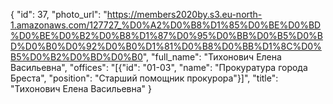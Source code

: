 {
    "id": 37,
    "photo_url": "https://members2020by.s3.eu-north-1.amazonaws.com/127727_%D0%A2%D0%B8%D1%85%D0%BE%D0%BD%D0%BE%D0%B2%D0%B8%D1%87%D0%95%D0%BB%D0%B5%D0%BD%D0%B0%D0%92%D0%B0%D1%81%D0%B8%D0%BB%D1%8C%D0%B5%D0%B2%D0%BD%D0%B0",
    "full_name": "Тихонович Елена Васильевна",
    "offices": "[{\"id\": \"01-03\", \"name\": \"Прокуратура города Бреста\", \"position\": \"Старший помощник прокурора\"}]",
    "title": "Тихонович Елена Васильевна"
}